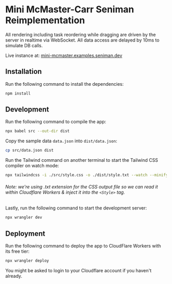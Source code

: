 # Mini McMaster-Carr Seniman Reimplementation

All rendering including task reordering while dragging are driven by the server in realtime via WebSocket. All data access are delayed by 10ms to simulate DB calls.

Live instance at: [mini-mcmaster.examples.seniman.dev](https://mini-mcmaster.examples.seniman.dev/)

## Installation

Run the following command to install the dependencies:

```bash
npm install
```

## Development

Run the following command to compile the app:

```bash
npx babel src --out-dir dist
```

Copy the sample data `data.json` into `dist/data.json`:

```bash
cp src/data.json dist
```

Run the Tailwind  command on another terminal to start the Tailwind CSS compiler on watch mode:
```bash
npx tailwindcss -i ./src/style.css -o ./dist/style.txt --watch --minify
```

###### Note: we're using .txt extension for the CSS output file so we can read it within Cloudflare Workers & inject it into the `<Style>` tag.

Lastly, run the following command to start the development server:

```bash
npx wrangler dev
```

## Deployment

Run the following command to deploy the app to CloudFlare Workers with its free tier:

```bash
npx wrangler deploy
```

You might be asked to login to your Cloudflare account if you haven't already.
